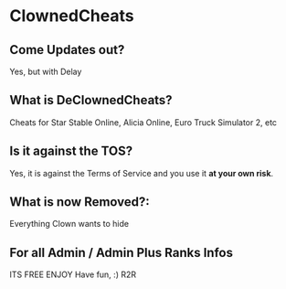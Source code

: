# ClownedCheats 
## Come Updates out?
Yes, but with Delay
## What is DeClownedCheats?
Cheats for Star Stable Online, Alicia Online, Euro Truck Simulator 2, etc
## Is it against the TOS?
Yes, it is against the Terms of Service and you use it **at your own risk**.
## What is now Removed?:
Everything Clown wants to hide
## For all Admin / Admin Plus Ranks Infos
ITS FREE ENJOY
Have fun, :)
R2R
